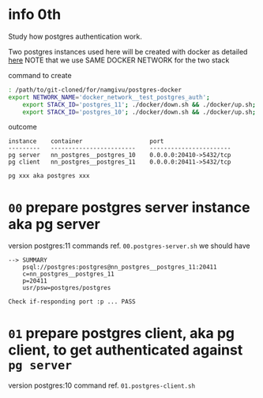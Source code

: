# info 0th
Study how postgres authentication work.

Two postgres instances used here will be created with docker as detailed [here](https://github.com/namgivu/postgres-docker)
NOTE that we use SAME DOCKER NETWORK for the two stack

command to create
```bash
: /path/to/git-cloned/for/namgivu/postgres-docker
export NETWORK_NAME='docker_network__test_postgres_auth'; 
    export STACK_ID='postgres_11'; ./docker/down.sh && ./docker/up.sh; 
    export STACK_ID='postgres_10'; ./docker/down.sh && ./docker/up.sh;
```

outcome
```
instance    container                   port
---------   ------------------------    -----------------------
pg server   nn_postgres__postgres_10    0.0.0.0:20410->5432/tcp
pg client   nn_postgres__postgres_11    0.0.0.0:20411->5432/tcp

pg xxx aka postgres xxx
```
 
 
# `00` prepare postgres server instance aka pg server
version postgres:11
commands ref. `00.postgres-server.sh`
we should have 
```
--> SUMMARY
    psql://postgres:postgres@nn_postgres__postgres_11:20411
    c=nn_postgres__postgres_11
    p=20411
    usr/psw=postgres/postgres

Check if-responding port :p ... PASS
```


# `01` prepare postgres client, aka pg client, to get authenticated against `pg server`
version postgres:10
command ref. `01.postgres-client.sh`
